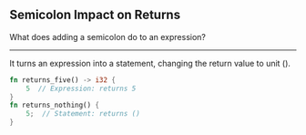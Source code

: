 ## Semicolon Impact on Returns

What does adding a semicolon do to an expression?

---

It turns an expression into a statement, changing the return value to unit ().

```rust
fn returns_five() -> i32 {
    5  // Expression: returns 5
}
fn returns_nothing() {
    5;  // Statement: returns ()
}
```

